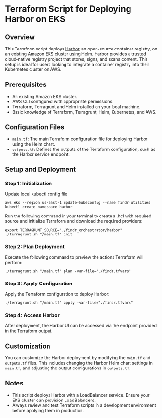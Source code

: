
# Terraform Script for Deploying Harbor on EKS

## Overview
This Terraform script deploys [Harbor](https://goharbor.io/), an open-source container registry, on an existing Amazon EKS cluster using Helm. Harbor provides a trusted cloud-native registry project that stores, signs, and scans content. This setup is ideal for users looking to integrate a container registry into their Kubernetes cluster on AWS.

## Prerequisites
- An existing Amazon EKS cluster.
- AWS CLI configured with appropriate permissions.
- Terraform, Terragrunt and Helm installed on your local machine.
- Basic knowledge of Terraform, Terragrunt, Helm, Kubernetes, and AWS.

## Configuration Files
- `main.tf`: The main Terraform configuration file for deploying Harbor using the Helm chart.
- `outputs.tf`: Defines the outputs of the Terraform configuration, such as the Harbor service endpoint.

## Setup and Deployment

### Step 1: Initialization
Update local kubectl config file

```shell
aws eks --region us-east-1 update-kubeconfig --name findr-utilities
kubectl create namespace harbor
```

Run the following command in your terminal to create a .hcl with required source and initialize Terraform and download the required providers:

```shell
export TERRAGRUNT_SOURCE="./findr_orchestrator/harbor"
./terragrunt.sh "/main.tf" init
```

### Step 2: Plan Deployment
Execute the following command to preview the actions Terraform will perform:

```shell
./terragrunt.sh "/main.tf" plan -var-file="./findr.tfvars"
```

### Step 3: Apply Configuration
Apply the Terraform configuration to deploy Harbor:

```shell
./terragrunt.sh "/main.tf" apply -var-file="./findr.tfvars"
```

### Step 4: Access Harbor
After deployment, the Harbor UI can be accessed via the endpoint provided in the Terraform output.

## Customization
You can customize the Harbor deployment by modifying the `main.tf` and `outputs.tf` files. This includes changing the Harbor Helm chart settings in `main.tf`, and adjusting the output configurations in `outputs.tf`.

## Notes
- This script deploys Harbor with a LoadBalancer service. Ensure your EKS cluster can provision LoadBalancers.
- Always review and test Terraform scripts in a development environment before applying them in production.